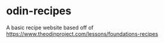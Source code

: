 # odin-recipes
A basic recipe website based off of https://www.theodinproject.com/lessons/foundations-recipes
